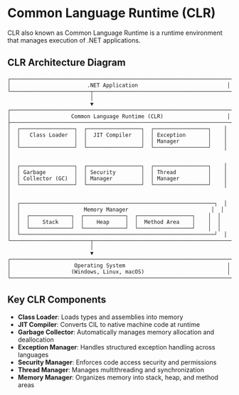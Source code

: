 # Common Language Runtime (CLR)

CLR also known as Common Language Runtime is a runtime environment that manages execution of .NET applications.

## CLR Architecture Diagram

```
┌─────────────────────────────────────────────────────────────────────┐
│                        .NET Application                            │
└─────────────────────────┬───────────────────────────────────────────┘
                          │
                          ▼
┌─────────────────────────────────────────────────────────────────────┐
│                   Common Language Runtime (CLR)                    │
├─────────────────────────────────────────────────────────────────────┤
│  ┌─────────────────┐  ┌─────────────────┐  ┌─────────────────┐    │
│  │   Class Loader  │  │  JIT Compiler   │  │ Exception       │    │
│  │                 │  │                 │  │ Manager         │    │
│  └─────────────────┘  └─────────────────┘  └─────────────────┘    │
│                                                                     │
│  ┌─────────────────┐  ┌─────────────────┐  ┌─────────────────┐    │
│  │ Garbage         │  │ Security        │  │ Thread          │    │
│  │ Collector (GC)  │  │ Manager         │  │ Manager         │    │
│  └─────────────────┘  └─────────────────┘  └─────────────────┘    │
│                                                                     │
│  ┌─────────────────────────────────────────────────────────────┐  │
│  │                    Memory Manager                          │  │
│  │  ┌─────────────┐  ┌─────────────┐  ┌─────────────────┐    │  │
│  │  │    Stack    │  │    Heap     │  │  Method Area    │    │  │
│  │  └─────────────┘  └─────────────┘  └─────────────────┘    │  │
│  └─────────────────────────────────────────────────────────────┘  │
└─────────────────────────┬───────────────────────────────────────────┘
                          │
                          ▼
┌─────────────────────────────────────────────────────────────────────┐
│                    Operating System                                │
│                   (Windows, Linux, macOS)                          │
└─────────────────────────────────────────────────────────────────────┘
```

## Key CLR Components

- **Class Loader**: Loads types and assemblies into memory
- **JIT Compiler**: Converts CIL to native machine code at runtime
- **Garbage Collector**: Automatically manages memory allocation and deallocation
- **Exception Manager**: Handles structured exception handling across languages
- **Security Manager**: Enforces code access security and permissions
- **Thread Manager**: Manages multithreading and synchronization
- **Memory Manager**: Organizes memory into stack, heap, and method areas
